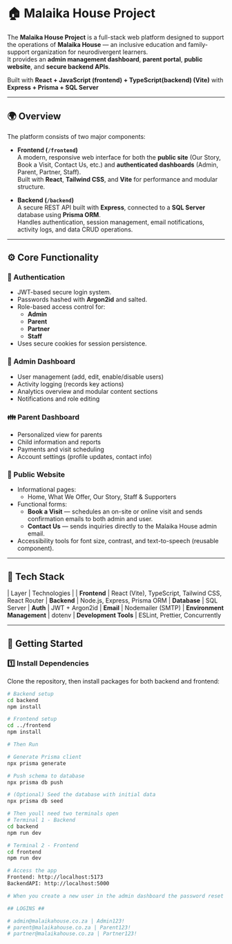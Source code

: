 # 🏠 Malaika House Project

The **Malaika House Project** is a full-stack web platform designed to support the operations of **Malaika House** — an inclusive education and family-support organization for neurodivergent learners.  
It provides an **admin management dashboard**, **parent portal**, **public website**, and **secure backend APIs**.

Built with **React + JavaScript (frontend) + TypeScript(backend) (Vite)** with **Express + Prisma + SQL Server**

---

## 🌍 Overview

The platform consists of two major components:

- **Frontend (`/frontend`)**  
  A modern, responsive web interface for both the **public site** (Our Story, Book a Visit, Contact Us, etc.) and **authenticated dashboards** (Admin, Parent, Partner, Staff).  
  Built with **React**, **Tailwind CSS**, and **Vite** for performance and modular structure.

- **Backend (`/backend`)**  
  A secure REST API built with **Express**, connected to a **SQL Server** database using **Prisma ORM**.  
  Handles authentication, session management, email notifications, activity logs, and data CRUD operations.

---

## ⚙️ Core Functionality

### 🔐 Authentication
- JWT-based secure login system.
- Passwords hashed with **Argon2id** and salted.
- Role-based access control for:
  - **Admin**
  - **Parent**
  - **Partner**
  - **Staff**
- Uses secure cookies for session persistence.

### 🧾 Admin Dashboard
- User management (add, edit, enable/disable users)
- Activity logging (records key actions)
- Analytics overview and modular content sections
- Notifications and role editing

### 👪 Parent Dashboard
- Personalized view for parents
- Child information and reports
- Payments and visit scheduling
- Account settings (profile updates, contact info)

### 🏫 Public Website
- Informational pages:
  - Home, What We Offer, Our Story, Staff & Supporters
- Functional forms:
  - **Book a Visit** — schedules an on-site or online visit and sends confirmation emails to both admin and user.
  - **Contact Us** — sends inquiries directly to the Malaika House admin email.
- Accessibility tools for font size, contrast, and text-to-speech (reusable component).

---

## 🧰 Tech Stack

| Layer | Technologies |
| **Frontend** | React (Vite), TypeScript, Tailwind CSS, React Router 
| **Backend** | Node.js, Express, Prisma ORM 
| **Database** | SQL Server 
| **Auth** | JWT + Argon2id 
| **Email** | Nodemailer (SMTP) 
| **Environment Management** | dotenv 
| **Development Tools** | ESLint, Prettier, Concurrently 

---

## 🚀 Getting Started

### 1️⃣ Install Dependencies

Clone the repository, then install packages for both backend and frontend:

```bash
# Backend setup
cd backend
npm install

# Frontend setup
cd ../frontend
npm install

# Then Run

# Generate Prisma client
npx prisma generate

# Push schema to database
npx prisma db push

# (Optional) Seed the database with initial data
npx prisma db seed

# Then youll need two terminals open
# Terminal 1 - Backend
cd backend
npm run dev

# Terminal 2 - Frontend
cd frontend
npm run dev

# Access the app
Frontend: http://localhost:5173
BackendAPI: http://localhost:5000

# When you create a new user in the admin dashboard the password reset email link will be generated and displayed in the backend terminal where you started the APIs.

## LOGINS ##

# admin@malaikahouse.co.za | Admin123!
# parent@malaikahouse.co.za | Parent123!
# partner@malaikahouse.co.za | Partner123!

